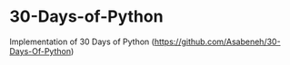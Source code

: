 # 30-Days-of-Python
Implementation of 30 Days of Python (https://github.com/Asabeneh/30-Days-Of-Python)

